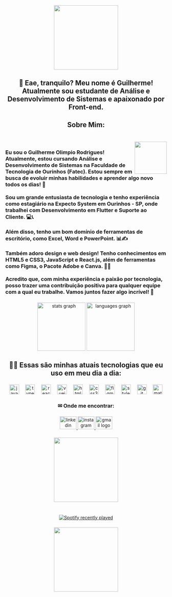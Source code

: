 <div align="center">
  <img height="200" src="https://media.tenor.com/wiMyvo8ZFN0AAAAj/pinguim-penguin.gif"  />
</div>

###

<h2 align="center">👋 Eae, tranquilo? Meu nome é Guilherme! Atualmente sou estudante de Análise e Desenvolvimento de Sistemas e apaixonado por Front-end.</h2>

###

<h2 align="center">Sobre Mim:</h2>

###

<br clear="both">

<img align="right" height="100" src="https://media-gru2-2.cdn.whatsapp.net/v/t61.24694-24/417607085_1537244093862904_2953336625519104287_n.jpg?ccb=11-4&oh=01_Q5AaIEVsWqLyRdoOWkEAtteMFf31K72gPQjRt2x6A1m7j6-P&oe=66D265E8&_nc_sid=5e03e0&_nc_cat=106"  />

###

<h3 align="left">Eu sou o Guilherme Olimpio Rodrigues! Atualmente, estou cursando Análise e Desenvolvimento de Sistemas na Faculdade de Tecnologia de Ourinhos (Fatec). Estou sempre em busca de evoluir minhas habilidades e aprender algo novo todos os dias! 🚀<br><br>Sou um grande entusiasta de tecnologia e tenho experiência como estagiário na Expecto System em Ourinhos - SP, onde trabalhei com Desenvolvimento em Flutter e Suporte ao Cliente. 💻📞<br><br>Além disso, tenho um bom domínio de ferramentas de escritório, como Excel, Word e PowerPoint. 📊✍️<br><br>Também adoro design e web design! Tenho conhecimentos em HTML5 e CSS3, JavaScript e React.js, além de ferramentas como Figma, o Pacote Adobe e Canva. 🎨✨<br><br>Acredito que, com minha experiência e paixão por tecnologia, posso trazer uma contribuição positiva para qualquer equipe com a qual eu trabalhe. Vamos juntos fazer algo incrível! 💪</h3>

###

<div align="center">
  <img src="https://github-readme-stats.vercel.app/api?username=gui-lhermeolimpio&hide_title=false&hide_rank=false&show_icons=true&include_all_commits=true&count_private=true&disable_animations=false&theme=dracula&locale=en&hide_border=false&order=1" height="150" alt="stats graph"  />
  <img src="https://github-readme-stats.vercel.app/api/top-langs?username=gui-lhermeolimpio&locale=en&hide_title=false&layout=compact&card_width=320&langs_count=5&theme=dracula&hide_border=false&order=2" height="150" alt="languages graph"  />
</div>

###

<h2 align="center">👨‍💻 Essas são minhas atuais tecnologias que eu uso em meu dia a dia:</h2>

###

<div align="center">
  <img src="https://cdn.jsdelivr.net/gh/devicons/devicon/icons/javascript/javascript-plain.svg" height="30" alt="javascript logo"  />
  <img width="12" />
  <img src="https://cdn.jsdelivr.net/gh/devicons/devicon/icons/typescript/typescript-original.svg" height="30" alt="typescript logo"  />
  <img width="12" />
  <img src="https://cdn.jsdelivr.net/gh/devicons/devicon/icons/react/react-original.svg" height="30" alt="react logo"  />
  <img width="12" />
  <img src="https://cdn.simpleicons.org/vuedotjs/4FC08D" height="30" alt="vuejs logo"  />
  <img width="12" />
  <img src="https://cdn.jsdelivr.net/gh/devicons/devicon/icons/html5/html5-original.svg" height="30" alt="html5 logo"  />
  <img width="12" />
  <img src="https://cdn.jsdelivr.net/gh/devicons/devicon/icons/css3/css3-original.svg" height="30" alt="css3 logo"  />
  <img width="12" />
  <img src="https://cdn.jsdelivr.net/gh/devicons/devicon/icons/figma/figma-original.svg" height="30" alt="figma logo"  />
  <img width="12" />
  <img src="https://skillicons.dev/icons?i=styledcomponents" height="30" alt="styledcomponents logo"  />
  <img width="12" />
  <img src="https://cdn.jsdelivr.net/gh/devicons/devicon/icons/git/git-original.svg" height="30" alt="git logo"  />
  <img width="12" />
  <img src="https://cdn.jsdelivr.net/gh/devicons/devicon/icons/materialui/materialui-original.svg" height="30" alt="materialui logo"  />
</div>

###

<h3 align="center">✉ Onde me encontrar:</h3>

###

<div align="center">
  <a href="www.linkedin.com/in/guilhermeolimpio1408" target="_blank">
    <img src="https://raw.githubusercontent.com/maurodesouza/profile-readme-generator/master/src/assets/icons/social/linkedin/default.svg" width="52" height="40" alt="linkedin logo"  />
  </a>
  <a href="https://www.instagram.com/gui__olimpio/" target="_blank">
    <img src="https://raw.githubusercontent.com/maurodesouza/profile-readme-generator/master/src/assets/icons/social/instagram/default.svg" width="52" height="40" alt="instagram logo"  />
  </a>
  <a href="https://mail.google.com/mail/u/1/?ogbl#inbox?compose=GTvVlcRzDQqQZsmWlfxlXrWBmHdzKmfjpxRVzDKwKssDhbPkPGLZSfCZlVMvzkgfvjNkwCsWJvJnH" target="_blank">
    <img src="https://raw.githubusercontent.com/maurodesouza/profile-readme-generator/master/src/assets/icons/social/gmail/default.svg" width="52" height="40" alt="gmail logo"  />
  </a>
</div>

###

<div align="center">
  <img height="200" src="https://pa1.aminoapps.com/6900/cc1a91cc30959ce1329a0a9bdd5ba07f29f89e0cr1-250-250_hq.gif"  />
</div>

###

<br clear="both">

<div align="center">
  <a href="https://open.spotify.com/user/2ky4kb3zmavhlmrc3c7rd5e35">
    <img src="https://spotify-recently-played-readme.vercel.app/api?user=2ky4kb3zmavhlmrc3c7rd5e35&count=3&unique=true" alt="Spotify recently played"  />
  </a>
</div>

###

<div align="center">
  <img height="200" src="https://pa1.aminoapps.com/6900/cc1a91cc30959ce1329a0a9bdd5ba07f29f89e0cr1-250-250_hq.gif"  />
</div>

###

<br clear="both">

###
